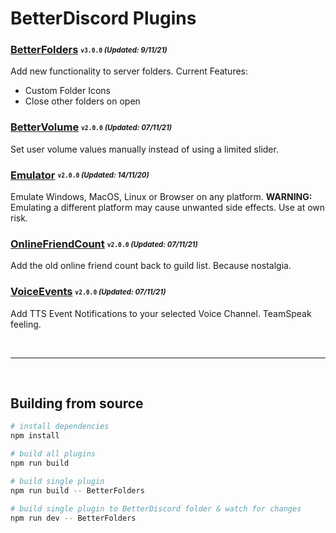 # BetterDiscord Plugins

### [BetterFolders](/dist/bd/BetterFolders.plugin.js) <sub><sup>`v3.0.0` *(Updated: 9/11/21)*</sup></sub>
Add new functionality to server folders.
Current Features:
- Custom Folder Icons
- Close other folders on open

### [BetterVolume](/dist/bd/BetterVolume.plugin.js) <sub><sup>`v2.0.0` *(Updated: 07/11/21)*</sup></sub>
Set user volume values manually instead of using a limited slider.

### [Emulator](/old/Emulator.plugin.js) <sub><sup>`v2.0.0` *(Updated: 14/11/20)*</sup></sub>
Emulate Windows, MacOS, Linux or Browser on any platform.
**WARNING:** Emulating a different platform may cause unwanted side effects. Use at own risk.

### [OnlineFriendCount](/dist/bd/OnlineFriendCount.plugin.js) <sub><sup>`v2.0.0` *(Updated: 07/11/21)*</sup></sub>
Add the old online friend count back to guild list. Because nostalgia.

### [VoiceEvents](/dist/bd/VoiceEvents.plugin.js) <sub><sup>`v2.0.0` *(Updated: 07/11/21)*</sup></sub>
Add TTS Event Notifications to your selected Voice Channel. TeamSpeak feeling.

<br>

---

<br>

## Building from source
```sh
# install dependencies
npm install

# build all plugins
npm run build

# build single plugin
npm run build -- BetterFolders

# build single plugin to BetterDiscord folder & watch for changes
npm run dev -- BetterFolders
```

